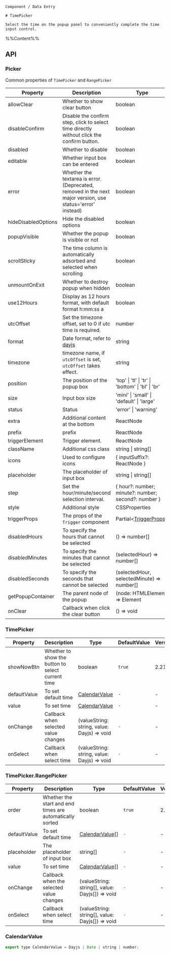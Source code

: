 `````
Component / Data Entry

# TimePicker

Select the time on the popup panel to conveniently complete the time input control.
`````

%%Content%%

## API

### Picker

Common properties of `TimePicker` and `RangePicker`

|Property|Description|Type|DefaultValue|Version|
|---|---|---|---|---|
|allowClear|Whether to show clear button|boolean |`true`|-|
|disableConfirm|Disable the confirm step, click to select time directly without click the confirm button.|boolean |`-`|2.12.0|
|disabled|Whether to disable|boolean |`-`|-|
|editable|Whether input box can be entered|boolean |`true`|-|
|error|Whether the textarea is error.(Deprecated, removed in the next major version, use status='error' instead)|boolean |`-`|-|
|hideDisabledOptions|Hide the disabled options|boolean |`-`|-|
|popupVisible|Whether the popup is visible or not|boolean |`-`|-|
|scrollSticky|The time column is automatically adsorbed and selected when scrolling|boolean |`true`|2.23.0|
|unmountOnExit|Whether to destroy popup when hidden|boolean |`-`|-|
|use12Hours|Display as 12 hours format, with default format h:mm:ss a|boolean |`-`|-|
|utcOffset|Set the timezone offset, set to 0 if utc time is required.|number |`-`|-|
|format|Date format, refer to [dayjs](https://github.com/iamkun/dayjs)|string |`HH:mm:ss`|-|
|timezone|timezone name, if `utcOffset` is set, `utcOffset` takes effect.|string |`-`|-|
|position|The position of the popup box|'top' \| 'tl' \| 'tr' \| 'bottom' \| 'bl' \| 'br' |`bl`|-|
|size|Input box size|'mini' \| 'small' \| 'default' \| 'large' |`-`|-|
|status|Status|'error' \| 'warning' |`-`|2.45.0|
|extra|Additional content at the bottom|ReactNode |`-`|-|
|prefix|prefix|ReactNode |`-`|2.43.0|
|triggerElement|Trigger element.|ReactNode |`-`|2.38.0|
|className|Additional css class|string \| string[] |`-`|-|
|icons|Used to configure icons|{ inputSuffix?: ReactNode } |`-`|-|
|placeholder|The placeholder of input box|string \| string[] |`-`|-|
|step|Set the hour/minute/second selection interval.|{ hour?: number; minute?: number; second?: number } |`-`|-|
|style|Additional style|CSSProperties |`-`|-|
|triggerProps|The props of the `Trigger` component|Partial&lt;[TriggerProps](trigger#trigger)&gt; |`-`|-|
|disabledHours|To specify the hours that cannot be selected|() => number[] |`-`|-|
|disabledMinutes|To specify the minutes that cannot be selected|(selectedHour) => number[] |`-`|-|
|disabledSeconds|To specify the seconds that cannot be selected|(selectedHour, selectedMinute) => number[] |`-`|-|
|getPopupContainer|The parent node of the popup|(node: HTMLElement) => Element |`-`|-|
|onClear|Callback when click the clear button|() => void |`-`|-|

### TimePicker

|Property|Description|Type|DefaultValue|Version|
|---|---|---|---|---|
|showNowBtn|Whether to show the button to select current time|boolean |`true`|2.21.0|
|defaultValue|To set default time|[CalendarValue](#calendarvalue) |`-`|-|
|value|To set time|[CalendarValue](#calendarvalue) |`-`|-|
|onChange|Callback when selected value changes|(valueString: string, value: Dayjs) => void |`-`|-|
|onSelect|Callback when select time|(valueString: string, value: Dayjs) => void |`-`|-|

### TimePicker.RangePicker

|Property|Description|Type|DefaultValue|Version|
|---|---|---|---|---|
|order|Whether the start and end times are automatically sorted|boolean |`true`|2.21.0|
|defaultValue|To set default time|[CalendarValue](#calendarvalue)[] |`-`|-|
|placeholder|The placeholder of input box|string[] |`-`|-|
|value|To set time|[CalendarValue](#calendarvalue)[] |`-`|-|
|onChange|Callback when the selected value changes|(valueString: string[], value: Dayjs[]) => void |`-`|-|
|onSelect|Callback when select time|(valueString: string[], value: Dayjs[]) => void |`-`|-|

### CalendarValue

```js
export type CalendarValue = Dayjs | Date | string | number;
```
